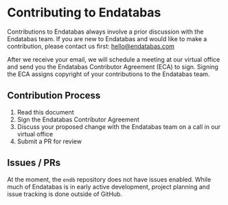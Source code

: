 
# Contributing to Endatabas

Contributions to Endatabas always involve a prior discussion with
the Endatabas team.
If you are new to Endatabas and would like to make a contribution,
please contact us first: hello@endatabas.com

After we receive your email, we will schedule a meeting at our
virtual office and send you the Endatabas Contributor Agreement (ECA)
to sign.
Signing the ECA assigns copyright of your contributions to the
Endatabas team.

## Contribution Process

1. Read this document
2. Sign the Endatabas Contributor Agreement
3. Discuss your proposed change with the Endatabas team on a call in our virtual office
4. Submit a PR for review

## Issues / PRs

At the moment, the `endb` repository does not have issues enabled.
While much of Endatabas is in early active development, project
planning and issue tracking is done outside of GitHub.
